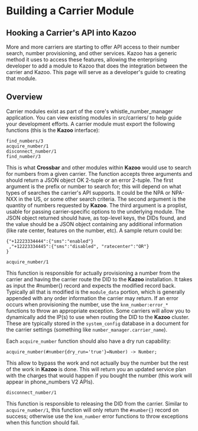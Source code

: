 # Building a Carrier Module



## Hooking a Carrier's API into Kazoo

More and more carriers are starting to offer API access to their number search, number provisioning, and other services. Kazoo has a generic method it uses to access these features, allowing the enterprising developer to add a module to Kazoo that does the integration between the carrier and Kazoo. This page will serve as a developer's guide to creating that module.


## Overview

Carrier modules exist as part of the core's whistle_number_manager application. You can view existing modules in src/carriers/ to help guide your development efforts. A carrier module must export the following functions (this is the **Kazoo** interface):
```
find_numbers/3
acquire_number/1
disconnect_number/1
find_number/3
```
This is what **Crossbar** and other modules within **Kazoo** would use to search for numbers from a given carrier. The function accepts three arguments and should return a JSON object OK 2-tuple or an error 2-tuple. The first argument is the prefix or number to search for; this will depend on what types of searches the carrier's API supports. It could be the NPA or NPA-NXX in the US, or some other search criteria. The second argument is the quantity of numbers requested by **Kazoo**. The third argument is a proplist, usable for passing carrier-specific options to the underlying module. The JSON object returned should have, as top-level keys, the DIDs found, and the value should be a JSON object containing any additional information (like rate center, features on the number, etc). A sample return could be:
```
{"+12223334444":{"sms":"enabled"}
 ,"+12223334445":{"sms":"disabled", "ratecenter":"OR"}
}
 
acquire_number/1
```
This function is responsible for actually provisioning a number from the carrier and having the carrier route the DID to the **Kazoo** installation. It takes as input the #number{} record and expects the modified record back. Typically all that is modified is the `module_data` portion, which is generally appended with any order information the carrier may return. If an error occurs when provisioning the number, use the `knm_number:error_*` functions to throw an appropriate exception. Some carriers will allow you to dynamically add the IP(s) to use when routing the DID to the **Kazoo** cluster. These are typically stored in the `system_config` database in a document for the carrier settings (something like `number_manager.carrier_name`).

Each `acquire_number` function should also have a dry run capability:

`acquire_number(#number{dry_run='true'}=Number) -> Number;`

This allow to bypass the work and not actually buy the number but the rest of the work in **Kazoo** is done. This will return you an updated service plan with the charges that would happen if you bought the number (this work will appear in phone_numbers V2 APIs).
 
`disconnect_number/1`

This function is responsible to releasing the DID from the carrier. Similar to `acquire_number/1`, this function will only return the `#number{}` record on success; otherwise use the `knm_number` error functions to throw exceptions when this function should fail.
